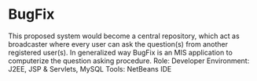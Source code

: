 # BugFix

This proposed system would become a central repository, which act as
broadcaster where every user can ask the question(s) from another registered user(s). In
generalized way BugFix is an MIS application to computerize the question asking procedure.
Role: Developer
Environment: J2EE, JSP & Servlets, MySQL
Tools: NetBeans IDE

